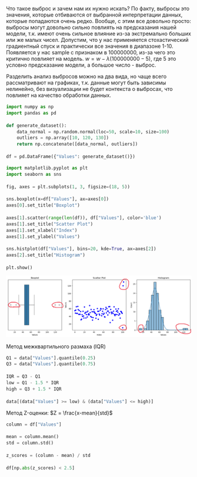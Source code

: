 Что такое выброс и зачем нам их нужно искать? 
По факту, выбросы это значения, которые отбиваются от выбранной интерпретации данных, которые попадаются очень редко.
Вообще, с этим все довольно просто: выбросы могут довольно сильно повлиять на предсказания нашей модели, т.к. имеют очень сильное влияние из-за экстремально больших или же малых чисел. Допустим, что у нас применяется стохастический градиентный спуск и практически все значения в диапазоне 1-10. Появляется у нас sample с признаком в 100000000, из-за чего это критично повлияет на модель. $w = w - \lambda (100000000 - 5)$, где 5 это условно предсказание модели, а большое число - выброс.

Разделить анализ выбросов можно на два вида, но чаще всего рассматривают на графиках, т.к. данные могут быть зависимы нелинейно, без визуализации не будет контекста о выбросах, что повлияет на качество обработки данных.

``` python
import numpy as np
import pandas as pd

def generate_dataset():
    data_normal = np.random.normal(loc=50, scale=10, size=100)
    outliers = np.array([10, 120, 130])
    return np.concatenate([data_normal, outliers])

df = pd.DataFrame({"Values": generate_dataset()})
```

``` python
import matplotlib.pyplot as plt
import seaborn as sns

fig, axes = plt.subplots(1, 3, figsize=(18, 5))

sns.boxplot(x=df["Values"], ax=axes[0])
axes[0].set_title("Boxplot")

axes[1].scatter(range(len(df)), df["Values"], color='blue')
axes[1].set_title("Scatter Plot")
axes[1].set_xlabel("Index")
axes[1].set_ylabel("Values")

sns.histplot(df["Values"], bins=20, kde=True, ax=axes[2])
axes[2].set_title("Histogram")

plt.show()
```

![Image alt](https://raw.githubusercontent.com/DanisSharafiev/MLCourse/refs/heads/main/Images/Outliers.png)

Метод межквартильного размаха (IQR)

``` python
Q1 = data["Values"].quantile(0.25)
Q3 = data["Values"].quantile(0.75)

IQR = Q3 - Q1
low = Q1 - 1.5 * IQR
high = Q3 + 1.5 * IQR

data[(data["Values"] >= low) & (data["Values"] <= high)]
```

Метод Z-оценки:
$Z = \frac{x-mean}{std}$

``` python
column = df["Values"]

mean = column.mean()
std = column.std()

z_scores = (column - mean) / std

df[np.abs(z_scores) < 2.5]
```

